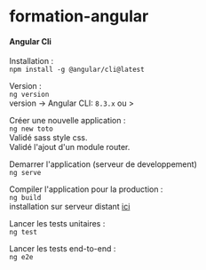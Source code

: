 # formation-angular

#### Angular Cli

Installation :  
`npm install -g @angular/cli@latest`

Version :  
`ng version`  
version -> Angular CLI: `8.3.x` ou >

Créer une nouvelle application :  
`ng new toto`  
Validé sass style css.  
Validé l'ajout d'un module router.

Demarrer l'application (serveur de developpement)  
`ng serve`

Compiler l'application pour la production :  
`ng build`  
installation sur serveur distant [ici](https://github.com/jguyet/angular-mise-en-prod-tuto)

Lancer les tests unitaires :  
`ng test`

Lancer les tests end-to-end :  
`ng e2e`